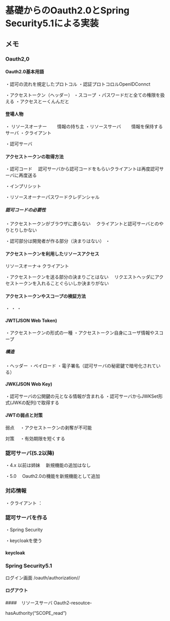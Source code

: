 # 基礎からのOauth2.0とSpring Security5.1による実装

## メモ

### Oauth2,0
#### Oauth2.0基本用語
・認可の流れを規定したプロトコル
・認証プロトコロルOpenIDConnct

・アクセストークン（ヘッダー）
・スコープ
・パスワードだと全ての権限を扱える
・アクセスとーくんんだと

#### 登場人物
・ リソースオーナー
　　情報の持ち主
・リソースサーバ
　　情報を保持するサーバ
・クライアント

・認可サーバ

####  アクセストークンの取得方法
・認可コード
　認可サーバから認可コードをもらいクライアントは再度認可サーバに再度送る

・インプリシット

・リソースオーナーパスワードクレデンシャル

##### 認可コードの必要性
・アクセストークンがブラウザに渡らない
　クライアントと認可サーバとのやりとりしかない

・認可部分は開発者が作る部分（決まりはない）
・

#### アクセストークンを利用したリソースアクセス

リソースオーナ->  クライアント




・アクセストークンを送る部分の決まりごとはない
　リクエストヘッダにアクセストークンを入れることぐらいしか決まりがない

#### アクセストークンやスコープの検証方法
・
・
・

#### JWT(JSON Web Token)
・アクセストークンの形式の一種
・アクセストークン自身にユーザ情報やスコープ


##### 構造
・ヘッダー
・ペイロード
・電子署名（認可サーバの秘密鍵で暗号化されている）


#### JWK(JSON Web Key)
・認可サーバの公開鍵の元となる情報が含まれる
・認可サーバからJWKSet形式(JWKの配列)で取得する

#### JWTの弱点と対策
弱点
　・アクセストークンの剥奪が不可能

対策
　・有効期限を短くする

### 認可サーバ(5.2以降)
・4.x 以前は姉妹
　新規機能の追加はなし

・5.0
　Oauth2.0の機能を新規機能として追加

 ### 対応情報
・クライアント ：


### 認可サーバを作る
・Spring Security

・keycloakを使う


#### keycloak



### Spring Security5.1


ログイン画面
/oauth/authorization//<provider >


#### ログアウト



####　リソースサーバ
Oauth2-resoutce-

hasAuthority(“SCOPE_read”)








